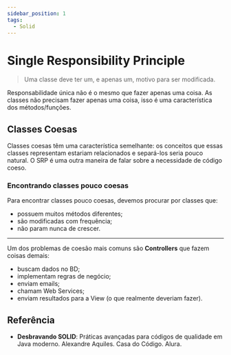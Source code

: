 ```yaml
---
sidebar_position: 1
tags:
  - Solid
---
```


# Single Responsibility Principle

> Uma classe deve ter um, e apenas um, motivo para ser modificada.

Responsabilidade única não é o mesmo que fazer apenas uma coisa. As classes não precisam fazer apenas uma coisa, isso é uma característica dos métodos/funções.

## Classes Coesas

Classes coesas têm uma característica semelhante: os conceitos que essas classes representam estariam relacionados e separá-los seria pouco natural. O SRP é uma outra maneira de falar sobre a necessidade de código coeso.

### Encontrando classes pouco coesas

Para encontrar classes pouco coesas, devemos procurar por classes que:

- possuem muitos métodos diferentes;
- são modificadas com frequência;
- não param nunca de crescer.

---

Um dos problemas de coesão mais comuns são **Controllers** que fazem coisas demais:

- buscam dados no BD;
- implementam regras de negócio;
- enviam emails;
- chamam Web Services;
- enviam resultados para a View (o que realmente deveriam fazer).

## Referência

- **Desbravando SOLID**: Práticas avançadas para códigos de qualidade em Java moderno. Alexandre Aquiles. Casa do Código. Alura.
